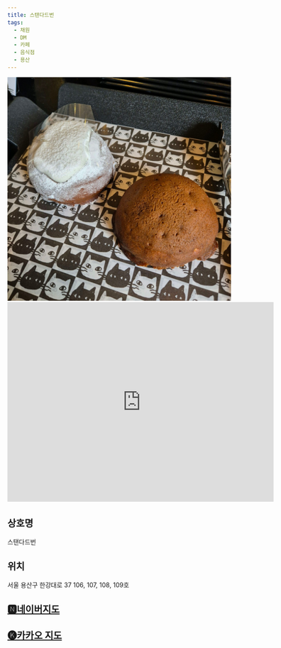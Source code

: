```yaml
---
title: 스탠다드번
tags:
  - 채원
  - DM
  - 카페
  - 음식점
  - 용산
---
```

<img src="assets/stdbun.jpg">


<iframe src="https://www.google.com/maps/embed?pb=!1m18!1m12!1m3!1d3164.283521565547!2d126.96077387587198!3d37.52481337204953!2m3!1f0!2f0!3f0!3m2!1i1024!2i768!4f13.1!3m3!1m2!1s0x357ca1ec7009eb11%3A0x34b620eee82cca55!2z7Iqk7YOg64uk65Oc67KI!5e0!3m2!1sko!2skr!4v1746450890521!5m2!1sko!2skr" width="600" height="450" style="border:0;" allowfullscreen="" loading="lazy" referrerpolicy="no-referrer-when-downgrade"></iframe>

## 상호명
스탠다드번

## 위치
서울 용산구 한강대로 37 106, 107, 108, 109호


## [🅽네이버지도](https://naver.me/xWTnea6y)

## [🅚카카오 지도](https://place.map.kakao.com/1322951657)